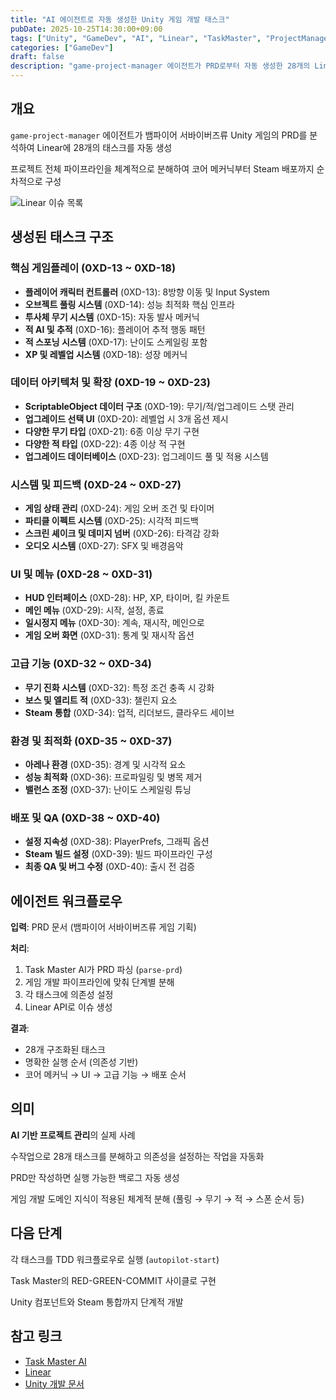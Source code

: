 ```yaml
---
title: "AI 에이전트로 자동 생성한 Unity 게임 개발 태스크"
pubDate: 2025-10-25T14:30:00+09:00
tags: ["Unity", "GameDev", "AI", "Linear", "TaskMaster", "ProjectManagement"]
categories: ["GameDev"]
draft: false
description: "game-project-manager 에이전트가 PRD로부터 자동 생성한 28개의 Linear 이슈 - 뱀파이어 서바이버즈류 게임 개발 전체 파이프라인"
---
```



## 개요

`game-project-manager` 에이전트가 뱀파이어 서바이버즈류 Unity 게임의 PRD를 분석하여 Linear에 28개의 태스크를 자동 생성

프로젝트 전체 파이프라인을 체계적으로 분해하여 코어 메커닉부터 Steam 배포까지 순차적으로 구성

![Linear 이슈 목록](/images/posts/2025-10/linear-issues.png)

## 생성된 태스크 구조

### 핵심 게임플레이 (0XD-13 ~ 0XD-18)
- **플레이어 캐릭터 컨트롤러** (0XD-13): 8방향 이동 및 Input System
- **오브젝트 풀링 시스템** (0XD-14): 성능 최적화 핵심 인프라
- **투사체 무기 시스템** (0XD-15): 자동 발사 메커닉
- **적 AI 및 추적** (0XD-16): 플레이어 추적 행동 패턴
- **적 스포닝 시스템** (0XD-17): 난이도 스케일링 포함
- **XP 및 레벨업 시스템** (0XD-18): 성장 메커닉

### 데이터 아키텍처 및 확장 (0XD-19 ~ 0XD-23)
- **ScriptableObject 데이터 구조** (0XD-19): 무기/적/업그레이드 스탯 관리
- **업그레이드 선택 UI** (0XD-20): 레벨업 시 3개 옵션 제시
- **다양한 무기 타입** (0XD-21): 6종 이상 무기 구현
- **다양한 적 타입** (0XD-22): 4종 이상 적 구현
- **업그레이드 데이터베이스** (0XD-23): 업그레이드 풀 및 적용 시스템

### 시스템 및 피드백 (0XD-24 ~ 0XD-27)
- **게임 상태 관리** (0XD-24): 게임 오버 조건 및 타이머
- **파티클 이펙트 시스템** (0XD-25): 시각적 피드백
- **스크린 셰이크 및 데미지 넘버** (0XD-26): 타격감 강화
- **오디오 시스템** (0XD-27): SFX 및 배경음악

### UI 및 메뉴 (0XD-28 ~ 0XD-31)
- **HUD 인터페이스** (0XD-28): HP, XP, 타이머, 킬 카운트
- **메인 메뉴** (0XD-29): 시작, 설정, 종료
- **일시정지 메뉴** (0XD-30): 계속, 재시작, 메인으로
- **게임 오버 화면** (0XD-31): 통계 및 재시작 옵션

### 고급 기능 (0XD-32 ~ 0XD-34)
- **무기 진화 시스템** (0XD-32): 특정 조건 충족 시 강화
- **보스 및 엘리트 적** (0XD-33): 챌린지 요소
- **Steam 통합** (0XD-34): 업적, 리더보드, 클라우드 세이브

### 환경 및 최적화 (0XD-35 ~ 0XD-37)
- **아레나 환경** (0XD-35): 경계 및 시각적 요소
- **성능 최적화** (0XD-36): 프로파일링 및 병목 제거
- **밸런스 조정** (0XD-37): 난이도 스케일링 튜닝

### 배포 및 QA (0XD-38 ~ 0XD-40)
- **설정 지속성** (0XD-38): PlayerPrefs, 그래픽 옵션
- **Steam 빌드 설정** (0XD-39): 빌드 파이프라인 구성
- **최종 QA 및 버그 수정** (0XD-40): 출시 전 검증

## 에이전트 워크플로우

**입력**: PRD 문서 (뱀파이어 서바이버즈류 게임 기획)

**처리**:
1. Task Master AI가 PRD 파싱 (`parse-prd`)
2. 게임 개발 파이프라인에 맞춰 단계별 분해
3. 각 태스크에 의존성 설정
4. Linear API로 이슈 생성

**결과**:
- 28개 구조화된 태스크
- 명확한 실행 순서 (의존성 기반)
- 코어 메커닉 → UI → 고급 기능 → 배포 순서

## 의미

**AI 기반 프로젝트 관리**의 실제 사례

수작업으로 28개 태스크를 분해하고 의존성을 설정하는 작업을 자동화

PRD만 작성하면 실행 가능한 백로그 자동 생성

게임 개발 도메인 지식이 적용된 체계적 분해 (풀링 → 무기 → 적 → 스폰 순서 등)

## 다음 단계

각 태스크를 TDD 워크플로우로 실행 (`autopilot-start`)

Task Master의 RED-GREEN-COMMIT 사이클로 구현

Unity 컴포넌트와 Steam 통합까지 단계적 개발

## 참고 링크

- [Task Master AI](https://github.com/tassj0/task-master-ai)
- [Linear](https://linear.app)
- [Unity 개발 문서](https://docs.unity3d.com)
